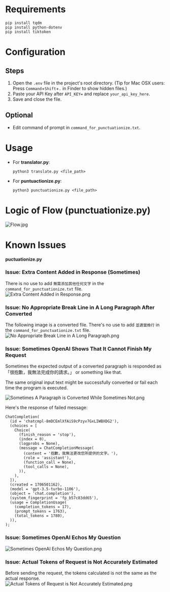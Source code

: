 # Requirements
```
pip install tqdm
pip install python-dotenv
pip install tiktoken
```
# Configuration
## Steps
1. Open the `.env` file in the project's root directory. (Tip for Mac OSX users: Press `Command`+`Shift`+`.` in Finder to show hidden files.)
2. Paste your API Key after `API_KEY=` and replace `your_api_key_here`.
4. Save and close the file.

## Optional
* Edit command of prompt in `command_for_punctuationize.txt`.

# Usage
* For **translator.py**:

    `python3 translate.py <file_path>`


* For **puntuactionize.py**:

    `python3 punctuationize.py <file_path>`

# Logic of Flow (punctuationize.py)
![Flow.jpg](images%2FFlow.jpg)

# Known Issues 
**puctuationize.py**
### Issue: Extra Content Added in Response (Sometimes)
There is no use to add `無需添加其他任何文字` in the `command_for_punctuationize.txt` file.
 ![Extra Content Added in Response.png](images%2FExtra%20Content%20Added%20in%20Response.png)
### Issue: No Appropriate Break Line in A Long Paragraph After Converted
The following image is a converted file.
There's no use to add `並適當換行` in the `command_for_punctuationize.txt` file.
![No Appropriate Break Line in A Long Paragraph.png](images%2FNo%20Appropriate%20Break%20Line%20in%20A%20Long%20Paragraph.png)
### Issue: Sometimes OpenAI Shows That It Cannot Finish My Request
Sometimes the expected output of a converted paragraph is responded as 「很抱歉，我無法完成你的請求。」 or something like that.

The same original input text might be successfully converted or fail each time the program is executed.

![Sometimes A Paragraph is Converted While Sometimes Not.png](images%2FSometimes%20A%20Paragraph%20is%20Converted%20While%20Sometimes%20Not.png)

Here's the response of failed message:
```
ChatCompletion(
  (id = 'chatcmpl-8mDCEmlXfAiS9cPzyv7GxLIWBXDG2'),
  (choices = [
    Choice(
      (finish_reason = 'stop'),
      (index = 0),
      (logprobs = None),
      (message = ChatCompletionMessage(
        (content = '抱歉，我無法更改您所提供的文字。'),
        (role = 'assistant'),
        (function_call = None),
        (tool_calls = None),
      )),
    ),
  ]),
  (created = 1706501162),
  (model = 'gpt-3.5-turbo-1106'),
  (object = 'chat.completion'),
  (system_fingerprint = 'fp_b57c83dd65'),
  (usage = CompletionUsage(
    (completion_tokens = 17),
    (prompt_tokens = 1763),
    (total_tokens = 1780),
  )),
);
```
### Issue: Sometimes OpenAI Echos My Question
![Sometimes OpenAI Echos My Question.png](images%2FSometimes%20OpenAI%20Echos%20My%20Question.png)

### Issue: Actual Tokens of Request is Not Accurately Estimated
Before sending the request, the tokens calculated is not the same as the actual response.
![Actual Tokens of Request is Not Accurately Estimated.png](images%2FActual%20Tokens%20of%20Request%20is%20Not%20Accurately%20Estimated.png)